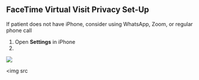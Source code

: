 ## FaceTime Virtual Visit Privacy Set-Up

If patient does not have iPhone, consider using WhatsApp, Zoom, or regular phone call

1. Open **Settings** in iPhone
2. 

<img src="http://drive.google.com/uc?export=view&id=1cUy8Xw8VbR3O0fTxbjASOJmht_wlookQ">

<img src
